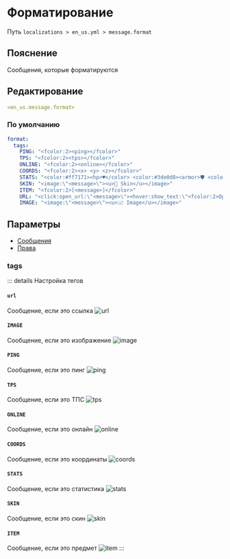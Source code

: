 # Форматирование
Путь `localizations > en_us.yml > message.format`

## Пояснение
Сообщения, которые форматируются

## Редактирование
```yaml
<en_us.message.format>
```

### По умолчанию
```yaml
format:
  tags:
    PING: "<fcolor:2><ping></fcolor>"
    TPS: "<fcolor:2><tps></fcolor>"
    ONLINE: "<fcolor:2><online></fcolor>"
    COORDS: "<fcolor:2><x> <y> <z></fcolor>"
    STATS: "<color:#ff7171><hp>♥</color> <color:#3de0d8><armor>🛡 <color:#e33059><attack>🗡 <color:#4eff52><exp>⏺ <color:#f0a01f><food>🍖"
    SKIN: "<image:\"<message>\"><u>👨 Skin</u></image>"
    ITEM: "<fcolor:2>[<message>]</fcolor>"
    URL: "<click:open_url:\"<message>\"><hover:show_text:\"<fcolor:2>Open url <br><u><message>\"><fcolor:2><u>🗗 Url</u></fcolor:2></hover></click>"
    IMAGE: "<image:\"<message>\"><u>🖃 Image</u></image>"
```

## Параметры

- [Сообщения](/docs/message/format/)
- [Права](/docs/permission/message/format/)

### tags

::: details Настройка тегов
#### `url`

Сообщение, если это ссылка
![url](/url.png)

#### `IMAGE`

Сообщение, если это изображение
![image](/image.png)

#### `PING`

Сообщение, если это пинг
![ping](/ping.png)

#### `TPS`

Сообщение, если это ТПС
![tps](/tps.png)

#### `ONLINE`

Сообщение, если это онлайн
![online](/online.png)

#### `COORDS`

Сообщение, если это координаты
![coords](/coords.png)

#### `STATS`

Сообщение, если это статистика
![stats](/stats.png)

#### `SKIN`

Сообщение, если это скин
![skin](/skin.png)

#### `ITEM`

Сообщение, если это предмет
![item](/item.png)
:::